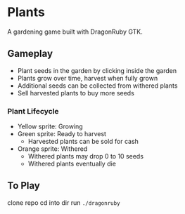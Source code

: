 # Plants
A gardening game built with DragonRuby GTK.

## Gameplay
- Plant seeds in the garden by clicking inside the garden
- Plants grow over time, harvest when fully grown
- Additional seeds can be collected from withered plants
- Sell harvested plants to buy more seeds

### Plant Lifecycle
- Yellow sprite: Growing
- Green sprite: Ready to harvest
  - Harvested plants can be sold for cash
- Orange sprite: Withered
  - Withered plants may drop 0 to 10 seeds
  - Withered plants eventually die

## To Play
clone repo
cd into dir
run `./dragonruby`
